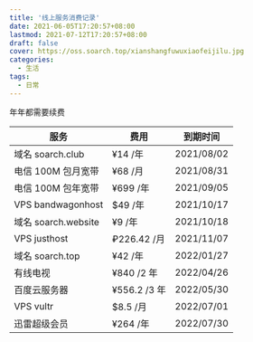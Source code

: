 ```yaml
---
title: '线上服务消费记录'
date: 2021-06-05T17:20:57+08:00
lastmod: 2021-07-12T17:20:57+08:00
draft: false
cover: https://oss.soarch.top/xianshangfuwuxiaofeijilu.jpg
categories:
  - 生活
tags:
  - 日常
---
```


年年都需要续费

<!--more-->

| 服务                | 费用         | 到期时间   |
| ------------------- | ------------ | ---------- |
| 域名 soarch.club    | ¥14 /年      | 2021/08/02 |
| 电信 100M 包月宽带  | ¥68 /月      | 2021/08/31 |
| 电信 100M 包年宽带  | ¥699 /年     | 2021/09/05 |
| VPS bandwagonhost   | $49 /年      | 2021/10/17 |
| 域名 soarch.website | ¥9 /年       | 2021/10/18 |
| VPS justhost        | ₽226.42 /月  | 2021/11/07 |
| 域名 soarch.top     | ¥42 /年      | 2022/01/27 |
| 有线电视            | ¥840 /2 年   | 2022/04/26 |
| 百度云服务器        | ¥556.2 /3 年 | 2022/05/30 |
| VPS vultr           | $8.5 /月     | 2022/07/01 |
| 迅雷超级会员        | ¥264 /年     | 2022/07/30 |
